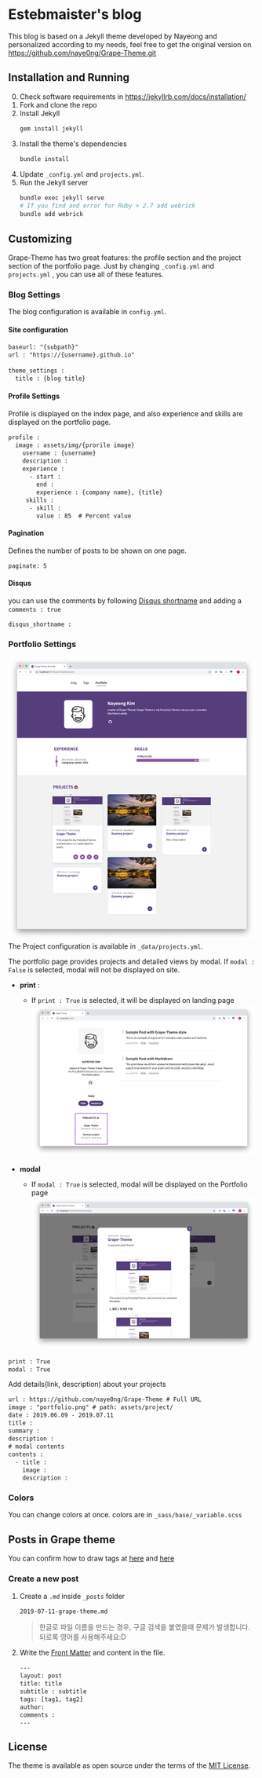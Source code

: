 # Estebmaister's blog

This blog is based on a Jekyll theme developed by Nayeong and personalized according to my needs, feel free to get the original version on https://github.com/naye0ng/Grape-Theme.git

## Installation and Running

0. Check software requirements in https://jekyllrb.com/docs/installation/
1. Fork and clone the repo
2. Install Jekyll 
   ```sh
   gem install jekyll
   ```
3. Install the theme's dependencies
   ```sh
   bundle install
   ```
4. Update `_config.yml` and `projects.yml`.
5. Run the Jekyll server
   ```sh
   bundle exec jekyll serve
   # If you find and error for Ruby > 2.7 add webrick
   bundle add webrick
   ```
## Customizing
Grape-Theme has two great features: the profile section and the project section of the portfolio page. Just by changing  `_config.yml` and `projects.yml` , you can use all of these features.


### Blog Settings
The blog configuration is available in `config.yml`.

#### Site configuration
```
baseurl: "{subpath}"
url : "https://{username}.github.io"

theme_settings :
  title : {blog title}
```

#### Profile Settings
Profile is displayed on the index page, and also experience and skills are displayed on the portfolio page.
```
profile :
  image : assets/img/{prorile image}
    username : {username}
    description : 
    experience :
      - start :
        end : 
        experience : {company name}, {title}
     skills : 
      - skill : 
        value : 85  # Percent value
```

#### Pagination
Defines the number of posts to be shown on one page.
```
paginate: 5
```
#### Disqus
you can use the comments by following [Disqus shortname](https://help.disqus.com/en/articles/1717111-what-s-a-shortname) and adding a `comments : true` 
``` 
disqus_shortname :
```

### Portfolio Settings
![home](./assets/img/portfolio.png)
The Project configuration is available in `_data/projects.yml`.

The portfolio page provides projects and detailed views by modal.   If `modal : False` is selected, modal will not be displayed on site. 

- **print** : 
  - If `print : True` is selected, it will be displayed on landing page
   ![print project](./assets/img/print-project.png)
  
- **modal** 
  - If `modal : True` is selected, modal will be displayed on the Portfolio page
    ![home](./assets/img/modal.png)

```
print : True
modal : True  
```

Add details(link, description) about your projects

```
url : https://github.com/naye0ng/Grape-Theme # Full URL
image : "portfolio.png" # path: assets/project/
date : 2019.06.09 - 2019.07.11
title : 
summary : 
description :  
# modal contents
contents :
  - title :
    image :      	    
    description : 
```

### Colors
You can change colors at once. colors are in `_sass/base/_variable.scss`

## Posts in Grape theme
You can confirm how to draw tags at [here](https://grape-theme.netlify.com/2019/06/08/markdown-and-html.html) and [here](https://grape-theme.netlify.com/2019/06/09/grape-theme-style.html)

### Create a new post
1. Create a `.md` inside `_posts` folder
   ```
   2019-07-11-grape-theme.md
   ```
   > 한글로 파일 이름을 만드는 경우, 구글 검색을 붙였을때 문제가 발생합니다. 되로록 영어를 사용해주세요:D
2. Write the [Front Matter](https://jekyllrb.com/docs/front-matter/) and content in the file.

   ```
   ---
   layout: post
   title: title
   subtitle : subtitle
   tags: [tag1, tag2]
   author: 
   comments : 
   ---
   ```

## License
The theme is available as open source under the terms of the [MIT License](https://opensource.org/licenses/MIT).

